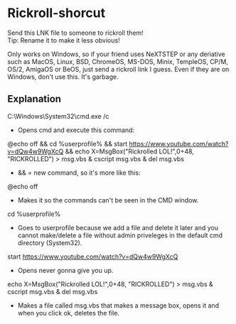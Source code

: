 # Rickroll-shorcut
Send this LNK file to someone to rickroll them! \
Tip: Rename it to make it less obvious!

Only works on Windows, so if your friend uses NeXTSTEP or any deriative such as MacOS, Linux, BSD, ChromeOS, MS-DOS, Minix, TempleOS, CP/M, OS/2, AmigaOS or BeOS, just send a rickroll link I guess. Even if they are on Windows, don't use this. It's garbage.

## Explanation

C:\Windows\System32\cmd.exe /c 
- Opens cmd and execute this command:

@echo off && cd %userprofile% && start https://www.youtube.com/watch?v=dQw4w9WgXcQ && echo X=MsgBox("Rickrolled LOL!",0+48, "RICKROLLED") > msg.vbs & cscript msg.vbs & del msg.vbs
- && = new command, so it's more like this:

@echo off
- Makes it so the commands can't be seen in the CMD window.

cd %userprofile%
- Goes to userprofile because we add a file and delete it later and you cannot make/delete a file without admin priveleges in the default cmd directory (System32).

start https://www.youtube.com/watch?v=dQw4w9WgXcQ
- Opens never gonna give you up.

echo X=MsgBox("Rickrolled LOL!",0+48, "RICKROLLED") > msg.vbs & cscript msg.vbs & del msg.vbs
- Makes a file called msg.vbs that makes a message box, opens it and when you click ok, deletes the file.
